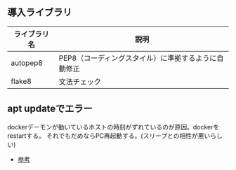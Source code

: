 ## 導入ライブラリ

|ライブラリ名|説明|
|---|---|
|autopep8|PEP8（コーディングスタイル）に準拠するように自動修正|
|flake8|文法チェック|

## apt updateでエラー

dockerデーモンが動いているホストの時刻がずれているのが原因。dockerをrestartする。
それでもだめならPC再起動する。(スリープとの相性が悪いらしい)

- [参考](https://qiita.com/nobuoka/items/1bb8cbb5af7be5259547)
